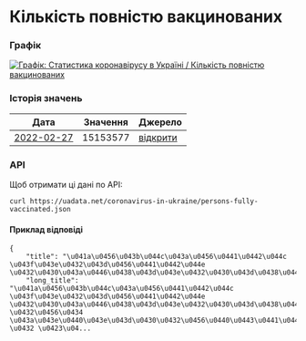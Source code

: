 # Кількість повністю вакцинованих
### Графік
[ ![Графік: Статистика коронавірусу в Україні / Кількість повністю вакцинованих](https://uadata.net/screen?459249&u=%2Fcoronavirus-in-ukraine%2Fpersons-fully-vaccinated) ](https://uadata.net/coronavirus-in-ukraine/persons-fully-vaccinated)

### Історія значень
| Дата | Значення | Джерело |
|---|---|---|
| [2022-02-27](https://uadata.net/coronavirus-in-ukraine/persons-fully-vaccinated/2022-02-27+00%3A00%3A00) | 15153577 | [відкрити](https://covid19.who.int/data) |
### API
Щоб отримати ці дані по API:
```
curl https://uadata.net/coronavirus-in-ukraine/persons-fully-vaccinated.json
```
#### Приклад відповіді 
```
{
    "title": "\u041a\u0456\u043b\u044c\u043a\u0456\u0441\u0442\u044c \u043f\u043e\u0432\u043d\u0456\u0441\u0442\u044e \u0432\u0430\u043a\u0446\u0438\u043d\u043e\u0432\u0430\u043d\u0438\u0445",
    "long_title": "\u041a\u0456\u043b\u044c\u043a\u0456\u0441\u0442\u044c \u043f\u043e\u0432\u043d\u0456\u0441\u0442\u044e \u0432\u0430\u043a\u0446\u0438\u043d\u043e\u0432\u0430\u043d\u0438\u0445 \u0432\u0456\u0434 \u043a\u043e\u0440\u043e\u043d\u0430\u0432\u0456\u0440\u0443\u0441\u0443 \u0432 \u0423\u04...
```